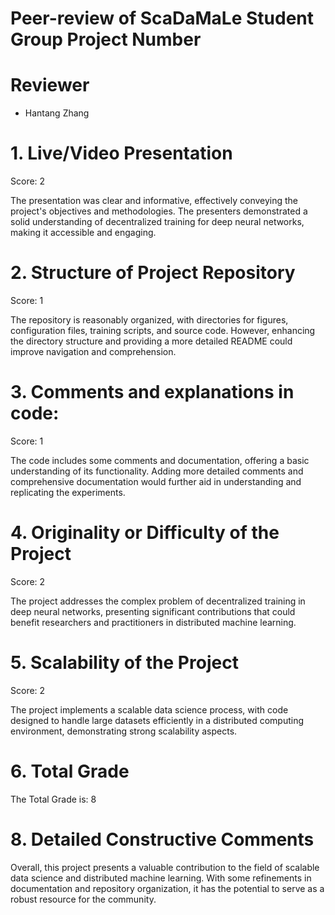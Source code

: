 # Peer-review of ScaDaMaLe Student Group Project Number <XY>

# Reviewer

- Hantang Zhang

# 1. Live/Video Presentation

Score: 2

The presentation was clear and informative, effectively conveying the project's objectives and methodologies. The presenters demonstrated a solid understanding of decentralized training for deep neural networks, making it accessible and engaging.

# 2. Structure of Project Repository

Score: 1

The repository is reasonably organized, with directories for figures, configuration files, training scripts, and source code. However, enhancing the directory structure and providing a more detailed README could improve navigation and comprehension.

# 3. Comments and explanations in code:

Score: 1

The code includes some comments and documentation, offering a basic understanding of its functionality. Adding more detailed comments and comprehensive documentation would further aid in understanding and replicating the experiments.

# 4. Originality or Difficulty of the Project

Score: 2

The project addresses the complex problem of decentralized training in deep neural networks, presenting significant contributions that could benefit researchers and practitioners in distributed machine learning.

# 5. Scalability of the Project

Score: 2

The project implements a scalable data science process, with code designed to handle large datasets efficiently in a distributed computing environment, demonstrating strong scalability aspects.

# 6. Total Grade

The Total Grade is: 8

# 8. Detailed Constructive Comments

Overall, this project presents a valuable contribution to the field of scalable data science and distributed machine learning. With some refinements in documentation and repository organization, it has the potential to serve as a robust resource for the community.